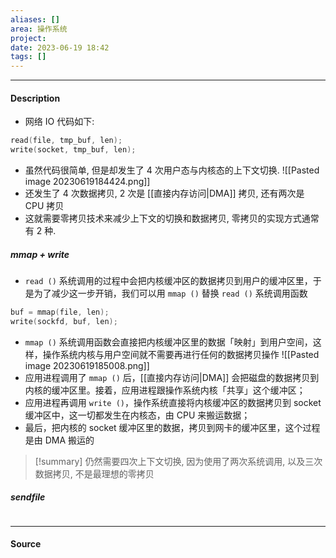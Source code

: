 ```yaml
---
aliases: []
area: 操作系统
project: 
date: 2023-06-19 18:42
tags: []
---
```

---
#### Description
- 网络 IO 代码如下:
```cpp
read(file, tmp_buf, len);
write(socket, tmp_buf, len);
```
- 虽然代码很简单, 但是却发生了 4 次用户态与内核态的上下文切换.
![[Pasted image 20230619184424.png]]
- 还发生了 4 次数据拷贝, 2 次是 [[直接内存访问|DMA]] 拷贝, 还有两次是 CPU 拷贝
- 这就需要零拷贝技术来减少上下文的切换和数据拷贝, 零拷贝的实现方式通常有 2 种.
##### mmap + write
- `read ()` 系统调用的过程中会把内核缓冲区的数据拷贝到用户的缓冲区里，于是为了减少这一步开销，我们可以用 `mmap ()` 替换 `read ()` 系统调用函数
```cpp
buf = mmap(file, len);
write(sockfd, buf, len);
```
- `mmap ()` 系统调用函数会直接把内核缓冲区里的数据「映射」到用户空间，这样，操作系统内核与用户空间就不需要再进行任何的数据拷贝操作
![[Pasted image 20230619185008.png]]
- 应用进程调用了 `mmap ()` 后，[[直接内存访问|DMA]] 会把磁盘的数据拷贝到内核的缓冲区里。接着，应用进程跟操作系统内核「共享」这个缓冲区；
- 应用进程再调用 `write ()`，操作系统直接将内核缓冲区的数据拷贝到 socket 缓冲区中，这一切都发生在内核态，由 CPU 来搬运数据；
- 最后，把内核的 socket 缓冲区里的数据，拷贝到网卡的缓冲区里，这个过程是由 DMA 搬运的

> [!summary] 
> 仍然需要四次上下文切换, 因为使用了两次系统调用, 以及三次数据拷贝, 不是最理想的零拷贝

##### sendfile
```cpp
```


---
#### Source
